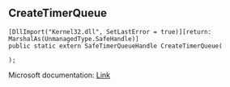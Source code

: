 ## CreateTimerQueue

```
[DllImport("Kernel32.dll", SetLastError = true)][return: MarshalAs(UnmanagedType.SafeHandle)]
public static extern SafeTimerQueueHandle CreateTimerQueue(
   
);
```

Microsoft documentation: [Link](https://learn.microsoft.com/en-us/windows/win32/api/threadpoollegacyapiset/nf-threadpoollegacyapiset-createtimerqueue)
